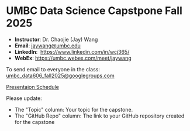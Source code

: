 # UMBC Data Science Capstpone Fall 2025

- **Instructor**: Dr. Chaojie (Jay) Wang
- **Email**: jaywang@umbc.edu
- **LinkedIn**:  https://www.linkedin.com/in/wcj365/
- **WebEx**: https://umbc.webex.com/meet/jaywang

To send email to everyone in the class: umbc_data606_fall2025@googlegroups.com

[Presentaion Schedule](https://docs.google.com/spreadsheets/d/1Jc4chY2tpPjYuxZ3xHxrH8l6AFEg2Vri03qVxWD-6qk/edit?usp=sharing)


Please update:

- The "Topic" column: Your topic for the capstone.
- The "GitHub Repo" column: The link to your GitHub repository created for the capstone
